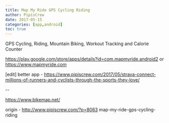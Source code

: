 ```yaml
---
title: Map My Ride GPS Cycling Riding
author: PipisCrew
date: 2017-05-15
categories: [app,android]
toc: true
---
```


GPS Cycling, Riding, Mountain Biking, Workout Tracking and Calorie Counter

https://play.google.com/store/apps/details?id=com.mapmyride.android2
or
https://www.mapmyride.com

[edit]
better app - https://www.pipiscrew.com/2017/05/strava-connect-millions-of-runners-and-cyclists-through-the-sports-they-love/

--

https://www.bikemap.net/

origin - http://www.pipiscrew.com/?p=8063 map-my-ride-gps-cycling-riding